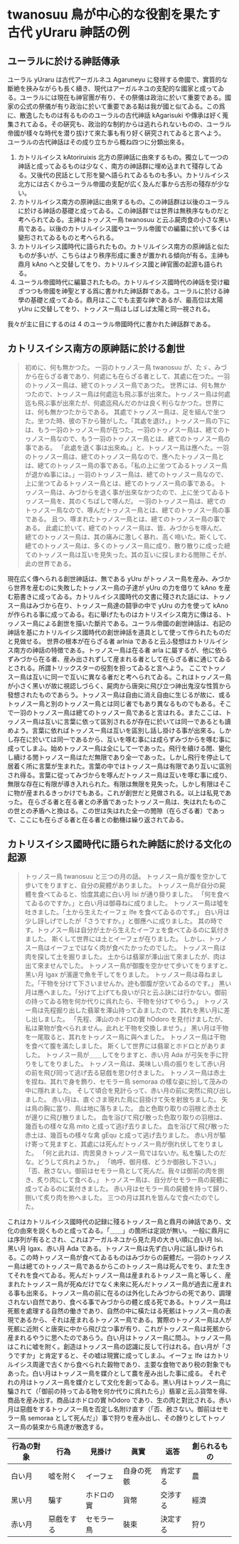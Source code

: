 # twanosuu 鳥が中心的な役割を果たす古代 yUraru 神󠄀話の例

## ユーラルに於ける神󠄀話傳承

ユーラル yUraru は古代アーガルネユ Agaruneyu に發祥する帝󠄁國で、實質的な斷絶を挾みながらも長く續き、現代はアーガルネユの支配的な國家と成ってゐる。ユーラルには現在も神󠄀官團が有り、その祭儀は政治に於いて重要󠄁である。國家の公󠄁式の祭儀が有り政治に於いて重要󠄁である點は我が國と似てゐる。この爲に、散逸したものは有るもののユーラルの古代神󠄀話 kAgarisuki や傳承は好く蒐集されてゐる。その硏究も、政治的な制約からは逃れられないものの、ユーラル帝󠄁國が樣々な時代を潜り拔けて來た事も有り好く硏究されてゐると言へよう。
ユーラルの古代神󠄀話はその成り立ちから概ね四つに分類󠄀出來る。

1. カトリルイシス kAtoriruixis 北方の原神󠄀話に由來するもの。獨立して一つの神󠄀話と成ってゐるものは少なく、南方の神󠄀話群に埋め込まれて殘存してゐる。又後代の民話として形を變へ語られてゐるものも多い。カトリルイシス北方には古くからユーラル帝󠄁國の支配が広く及んだ事から古形の殘存が少ない。
1. カトリルイシス南方の原神󠄀話に由來するもの。この神󠄀話群は以後のユーラルに於ける神󠄀話の基礎と成ってゐる。この神󠄀話群では世界は無秩序なものだと考へられてゐる。主󠄁神󠄀はトヮノスー鳥 twanosuu と云ふ屍肉食の小さな黑い鳥である。以後のカトリルイシス國やユーラル帝󠄁國での編纂に於いて多くは變形されてゐるものと考へられる。
1. カトリルイシス國時代に語られたもの。カトリルイシス南方の原神󠄀話と似たものが多いが、こちらはより秩序形成に重きが置かれる傾向が有る。主󠄁神󠄀も鼎月 kAno へと交󠄁替してをり、カトリルイシス國と神󠄀官團の起源も語られる。
1. ユーラル帝󠄁國時代に編纂されたもの。カトリルイシス國時代の神󠄀話を受け繼ぎつつも帝󠄁國を神󠄀聖とする爲に書かれた神󠄀話群である。ユーラルに於ける神󠄀學の基礎と成ってゐる。鼎月はここでも主󠄁要󠄁な神󠄀であるが、最󠄁高位は太陽 yUru に交󠄁替してをり、トヮノスー鳥はしばしば太陽と同一視される。

我々が主󠄁に目にするのは 4 のユーラル帝󠄁國時代に書かれた神󠄀話群である。

## カトリスイシス南方の原神󠄀話に於ける創世

> 初めに、何も無かつた。
> 一羽のトヮノスー鳥 twanosuu が、たゞ、みづから在らざる者󠄁であり、何處にも在らざる者󠄁として、其處に在つた。一羽のトヮノスー鳥は、總てのトヮノスー鳥であつた。
> 世界には、何も無かつたので、トヮノスー鳥は何處迄も飛ぶ事が出來た。トヮノスー鳥は何處迄も飛ぶ事が出來たが、何處迄飛んだのかは良く判らなかつた。世界には、何も無かつたからである。
> 其處でトヮノスー鳥は、足を組んで坐つた。坐つた時、彼の下から聲がした。「其處を退け。」トヮノスー鳥の下には、もう一羽のトヮノスー鳥が在つた。一羽のトヮノスー鳥は、總てのトヮノスー鳥なので、もう一羽のトヮノスー鳥とは、總てのトヮノスー鳥の事である。
> 「此處を退く事は出來ぬ。」と、トヮノスー鳥は應へた。一羽のトヮノスー鳥は、總てのトヮノスー鳥なので、應へたトヮノスー鳥とは、總てのトヮノスー鳥の事である。「私の上に坐つてゐるトヮノスー鳥が退かぬ事には。」一羽のトヮノスー鳥は、總てのトヮノスー鳥なので、上に坐つてゐるトヮノスー鳥とは、總てのトヮノスー鳥の事である。
> トヮノスー鳥は、みづからを退く事が出來なかつたので、上に坐つてゐるトヮノスー鳥を、其のくちばしで啄んだ。
> 一羽のトヮノスー鳥は、總てのトヮノスー鳥なので、啄んだトヮノスー鳥とは、總てのトヮノスー鳥の事である。
> 且つ、啄まれたトヮノスー鳥とは、總てのトヮノスー鳥の事である。
> 此處に於いて、總てのトヮノスー鳥は、皆、みづからを啄んだ。總てのトヮノスー鳥は、其の痛みに激しく暴れ、高く啼いた。斯くして、總てのトヮノスー鳥は、多くのトヮノスー鳥に成り、散り散りに成った總てのトヮノスー鳥は互いを見失った。其の互いに探しまわる閒󠄁隙こそが、此の世界である。

現在広く傳へられる創世神󠄀話は、無である yUru がトヮノスー鳥を産み、みづから世界を産むのに失敗したトヮノスー鳥の子達が yUru の力を借りて kAno を産む筋書きに成ってゐる。カトリルイシス國時代の文󠄁書に殘された話には、トヮノスー鳥はみづから在り、トヮノスー鳥達の鬪爭の中で yUru の力を使って kAno が作られる事に成ってゐる。右に舉げたものはカトリスイシス南方に傳はる、トヮノスー鳥による創世を描いた斷片である。ユーラル帝󠄁國の創世神󠄀話は、右記の神󠄀話を基にカトリルイシス國時代の創世神󠄀話を道具として使って作られたものだと見做せる。
世界の根本が在らざる者󠄁 arInia であると云ふ發想はカトリルイシス南方の神󠄀話の特徴である。トヮノスー鳥は在る者󠄁 arIa に屬するが、他に依らずみづから在る者󠄁、産み出されずして産まれる者󠄁として在らざる者󠄁に通じてゐるとされる。所󠄁謂トリックスターの役割を担ってゐると言へよう。
ここでトヮノスー鳥は互いに同一で互いに異なる者󠄁だと考へられてゐる。これはトヮノスー鳥が小さく黑いが故に視認しづらく、屍肉から唐突に飛び立つ神󠄀出鬼沒な性質から發想されたものであらう。トヮノスー鳥は自由に消え自由に生じるが故に、或るトヮノスー鳥と別のトヮノスー鳥とは同じ者󠄁でもあり異なるものでもある。そこで一羽のトヮノスー鳥は總てのトヮノスー鳥であると言はれる。またここは、トヮノスー鳥は互いに言葉に依って區別されるが存在に於いては同一であるとも讀めよう。言葉に依ればトヮノスー鳥は互いを區別し話し掛ける事が出來る。しかし存在に於いては同一であるから、互いを啄む事には成らずみづからを啄む事に成ってしまふ。始めトヮノスー鳥は全にして一であった。飛行を續ける閒󠄁、變化し續ける閒󠄁トヮノスー鳥はただ無限であり全一であった。しかし飛行を停止して居着く所󠄁に言葉が生まれた。言葉の中ではトヮノスー鳥は有限であり互いに區別され得る。言葉に從ってみづからを啄んだトヮノスー鳥は互いを啄む事に成り、無限な存在に有限が導き入れられた。有限は無限を見失った。しかし有限はそこに物が産まれるきっかけでもある。これが創世だと見做される。以上は私見であった。
在らざる者󠄁と在る者󠄁との矛盾であったトヮノスー鳥は、失はれたものこの世との矛盾へと換はる。この世は失はれた全一の閒󠄁隙（在らざる者󠄁）であって、ここにも在らざる者󠄁と在る者󠄁との動機は繰り返されてゐる。

## カトリスイシス國時代に語られた神󠄀話に於ける文󠄁化の起源

> トヮノスー鳥 twanosuu と三つの月の話。
> トヮノスー鳥が腹を空かして步いてをりますと、自分の屍體がありました。
> トヮノスー鳥が自分の屍體を食べてゐると、恰度其處に白い月 Isi が通り掛りました。
> 「何を食べてゐるのですか。」と白い月は御尋ねに成りました。
> トヮノスー鳥は噓を吐きました。「土から生えたイーフェ Ife を食べてゐるのです。」
> 白い月は少し訝しげでしたが「さうですか。」と御應へに成りました。
> 其の時です。トヮノスー鳥は自分が土から生えたイーフェを食べてゐるのに氣付きました。
> 斯くして世界には土とイーフェが在りました。
> しかし、トヮノスー鳥はイーフェではなく肉が食べたかったのでした。
> トヮノスー鳥は肉を探して土を掘りました。
> 土からは翡翠が澤山出て來ましたが、肉は出て來ませんでした。
> トヮノスー鳥が御腹を空かせて步いてをりますと、黑い月 Igax が濱邊で魚を干してをりました。
> トヮノスー鳥は尋ねました。「干物を分けて下さいませんか。迚も御腹が空いてゐるのです。」
> 黑い月は應へました。「分けて上げても良いが只と云ふ訣には行かない。御前の持ってゐる物を何か代りに呉れたら、干物を分けてやらう。」
> トヮノスー鳥は先程掘り出した翡翠を澤山持ってゐましたので、其れを黑い月に差し出しました。
> 「先程、澤山のホドロの實 hOdoro を見付けましたが、私は果物が食べられません。此れと干物を交󠄁換しませう。」
> 黑い月は干物を一尾取ると、其れをトヮノスー鳥に與へました。
> トヮノスー鳥は干物を食べて腹を滿たしました。
> 斯くして世界には翡翠とホドロとがありました。
> トヮノスー鳥が＿＿してをりますと、赤い月 Ada が弓矢を手に狩りをしてをりました。
> トヮノスー鳥は、美味しい鳥の振りをして赤い月の前を飛び囘って逃げ去る惡戲を思ひ付きました。
> トヮノスー鳥は赤土を捏ね、其れで身を飾り、セモラー鳥 semoraa の樣な姿に扮して茂みの中に隱れました。
> そして頃合を見計らって、赤い月の前に突然に飛び出しました。
> 赤い月は、直ぐさま現れた鳥に目掛けて矢を射放ちました。
> 矢は鳥の胸に當り、鳥は地に落ちました。
> 血と色取り取りの羽根と赤土とが邊りに飛び散りました。
> 血を浴びて飛び散った色取り取りの羽根は、幾百もの樣々な鳥 mito と成って逃げ去りました。
> 血を浴びて飛び散った赤土は、幾百もの樣々な禽 gEqu と成って逃げ去りました。
> 赤い月が驅け寄って見ますと、其處には死んだトヮノスー鳥が倒れ伏してをりました。
> 「何と此れは、肉苦臭きトヮノスー鳥ではないか。私を騙したのだな。どうして呉れようか。」
> 「嗚呼、御月樣、どうか御赦し下さい。」
> 「否、赦さない。御前はセモラー鳥として死んだ。我々は御前の肉を捌き、炙り肉にして食べる。」
> トヮノスー鳥は、自分がセモラー鳥の屍體に成ってゐるのに氣付きました。
> 赤い月はセモラー鳥の屍體を持って歸り、捌いて炙り肉を拵へました。
> 三つの月は其れを皆んなで食べたのでした。

これはカトリルイシス國時代の記録に殘るトヮノスー鳥と鼎月の神󠄀話であり、文󠄁化の由來を説くものと成ってゐる。「＿＿」の箇所󠄁は定説が無い。
一般に鼎月には序列が有るとされ、これはアーガルネユから見た月の大きい順に白い月 Isi、黑い月 Igax、赤い月 Ada である。トヮノスー鳥は先ず白い月に話し掛けられる。この時トヮノスー鳥が食べてゐるものはみづからの屍體だ。一羽のトヮノスー鳥は總てのトヮノスー鳥であるからこのトヮノスー鳥は死んでをり、また生きてそれを食べてゐる。死んだトヮノスー鳥は産まれるトヮノスー鳥と等しく、産まれたトヮノスー鳥が死ぬだけでなく未來に死んだトヮノスー鳥が過去に産まれる事も出來る。トヮノスー鳥の前に在るのは外化したみづからの死であり、調理されない自然であり、食べる事でみづからの體と成る死である。トヮノスー鳥は死骸を處理する自然の働きであり、自然の中に橫たはる死骸はトヮノスー鳥の表現であるから、それは産まれるトヮノスー鳥である。實際のトヮノスー鳥は人が死骸に近附くと唐突に中から飛び立つ事が有り、これがトヮノスー鳥は死骸から産まれるやうに思へたのであらう。白い月はトヮノスー鳥に問ふ。トヮノスー鳥はこれに嘘を附く。創造はトヮノスー鳥の認識に反して行はれる。白い月が「さうですか」と肯定すると、その嘘は現實に成ってしまふ。イーフェ Ife はカトリルイシス周邊で古くから食べられた穀物であり、主󠄁要󠄁な食物であり税の對象でもあった。白い月はトヮノスー鳥を媒介として農を産み出した事に成る。
それぞれの月はトヮノスー鳥を媒介として文󠄁化を創ってゐる。黑い月はトヮノスー鳥に騙されて（「御前の持ってゐる物を何か代りに呉れたら」）翡翠と云ふ貨幣を得、商品を産み出す。商品はホドロの實 hOdoro であり、生の肉と對比される。赤い月は惡戲をするトヮノスー鳥を否定し名附け直す（「否、赦さない。御前はセモラー鳥 semoraa として死んだ」）事で狩りを産み出し、その餘りとしてトヮノスー鳥の裝束から鳥達が散逸する。

| 行為の對象 | 行為       | 見掛け     | 眞實       | 返答     | 創られるもの |
| ---------- | ---------- | ---------- | ---------- | -------- | ------------ |
| 白い月     | 嘘を附く   | イーフェ   | 自身の死骸 | 肯定する | 農           |
| 黑い月     | 騙す       | ホドロの實 | 貨幣       | 交󠄁渉する | 經濟         |
| 赤い月     | 惡戲をする | セモラー鳥 | 裝束       | 決定する | 狩り         |
